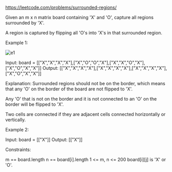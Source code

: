 https://leetcode.com/problems/surrounded-regions/

Given an m x n matrix board containing 'X' and 'O', capture all regions surrounded by 'X'.

A region is captured by flipping all 'O's into 'X's in that surrounded region.

 

Example 1:

![e1](https://assets.leetcode.com/uploads/2021/02/19/xogrid.jpg)

Input: board = [["X","X","X","X"],["X","O","O","X"],["X","X","O","X"],["X","O","X","X"]]
Output: [["X","X","X","X"],["X","X","X","X"],["X","X","X","X"],["X","O","X","X"]]

Explanation: Surrounded regions should not be on the border, which means that any 'O' on the border of the board are not flipped to 'X'. 

Any 'O' that is not on the border and it is not connected to an 'O' on the border will be flipped to 'X'. 

Two cells are connected if they are adjacent cells connected horizontally or vertically.

Example 2:

Input: board = [["X"]]
Output: [["X"]]
 

Constraints:

m == board.length
n == board[i].length
1 <= m, n <= 200
board[i][j] is 'X' or 'O'.